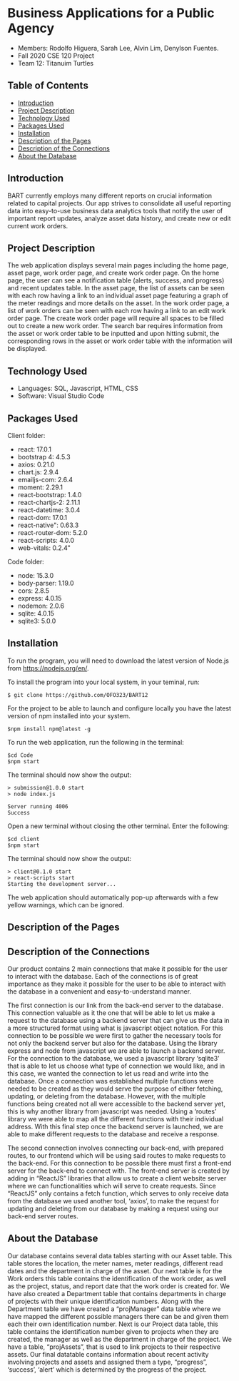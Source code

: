# Business Applications for a Public Agency

* Members: Rodolfo Higuera, Sarah Lee, Alvin Lim, Denylson Fuentes.
* Fall 2020 CSE 120 Project
* Team 12: Titanuim Turtles


## Table of Contents

* [Introduction](#introduction)
* [Project Description](#project-description)
* [Technology Used](#technology-used)
* [Packages Used](#packages-used)
* [Installation](#installation)
* [Description of the Pages](#description-of-the-pages)
* [Description of the Connections](#description-of-the-connections)
* [About the Database](#about-the-database)


## Introduction

BART currently employs many different reports on crucial information related to capital projects. Our app strives to consolidate all useful reporting data into easy-to-use business data analytics tools that notify the user of important report updates, analyze asset data history, and create new or edit current work orders.

## Project Description

The web application displays several main pages including the home page, asset page, work order page, and create work order page. On the home page, the user can see a notification table (alerts, success, and progress) and recent updates table. In the asset page, the list of assets can be seen with each row having a link to an individual asset page featuring a graph of the meter readings and more details on the asset. In the work order page, a list of work orders can be seen with each row having a link to an edit work order page. The create work order page will require all spaces to be filled out to create a new work order. The search bar requires information from the asset or work order table to be inputted and upon hitting submit, the corresponding rows in the asset or work order table with the information will be displayed. 

## Technology Used

* Languages: SQL, Javascript, HTML, CSS
* Software: Visual Studio Code

## Packages Used

Client folder:
* react: 17.0.1
* bootstrap 4: 4.5.3
* axios: 0.21.0
* chart.js: 2.9.4
* emailjs-com: 2.6.4
* moment: 2.29.1
* react-bootstrap: 1.4.0
* react-chartjs-2: 2.11.1
* react-datetime: 3.0.4
* react-dom: 17.0.1
* react-native": 0.63.3
* react-router-dom: 5.2.0
* react-scripts: 4.0.0
* web-vitals: 0.2.4"

Code folder:
* node: 15.3.0
* body-parser: 1.19.0
* cors: 2.8.5
* express: 4.0.15
* nodemon: 2.0.6
* sqlite: 4.0.15
* sqlite3: 5.0.0


## Installation

To run the program, you will need to download the latest version of Node.js from https://nodejs.org/en/.

To install the program into your local system, in your teminal, run: 
```
$ git clone https://github.com/OFO323/BART12
```

For the project to be able to launch and configure locally you have the latest version of npm installed into your system.
```
$npm install npm@latest -g
```

To run the web application, run the following in the terminal:
```
$cd Code
$npm start
```
The terminal should now show the output:
```
> submission@1.0.0 start
> node index.js

Server running 4006
Success
```
Open a new terminal without closing the other terminal. Enter the following:

```
$cd client
$npm start
```
The terminal should now show the output:
```
> client@0.1.0 start 
> react-scripts start
Starting the development server...
```
The web application should automatically pop-up afterwards with a few yellow warnings, which can be ignored.

## Description of the Pages

## Description of the Connections

Our product contains 2 main connections that make it possible for the user to interact with the database. Each of the connections is of great importance as they make it possible for the user to be able to interact with the database in a convenient and easy-to-understand manner. 

The first connection is our link from the back-end server to the database. This connection valuable as it the one that will be able to let us make a request to the database using a backend server that can give us the data in a more structured format using what is javascript object notation. For this connection to be possible we were first to gather the necessary tools for not only the backend server but also for the database. Using the library express and node from javascript we are able to launch a backend server. For the connection to the database, we used a javascript library ‘sqlite3’  that is able to let us choose what type of connection we would like, and in this case, we wanted the connection to let us read and write into the database. Once a connection was established multiple functions were needed to be created as they would serve the purpose of either fetching, updating, or deleting from the database. However, with the multiple functions being created not all were accessible to the backend server yet, this is why another library from javascript was needed. Using a ‘routes’ library we were able to map all the different functions with their individual address. With this final step once the backend server is launched, we are able to make different requests to the database and receive a response. 

The second connection involves connecting our back-end, with prepared routes, to our frontend which will be using said routes to make requests to the back-end. For this connection to be possible there must first a front-end server for the back-end to connect with. The front-end server is created by adding in “ReactJS” libraries that allow us to create a client website server where we can functionalities which will serve to create requests. Since “ReactJS” only contains a fetch function, which serves to only receive data from the database we used another tool, ‘axios’, to make the request for updating and deleting from our database by making a request using our back-end server routes. 


## About the Database

Our database contains several data tables starting with our Asset table. This table stores the location, the meter names, meter readings, different read dates and the department in charge of the asset. Our next table is for the Work orders this table contains the identification of the work order, as well as the project, status, and report date that the work order is created for. We have also created a Department table that contains departments in charge of projects with their unique identification numbers. Along with the Department table we have created a “projManager” data table where we have mapped the different possible managers there can be and given them each their own identification number. Next is our Project data table, this table contains the identification number given to projects when they are created, the manager as well as the department in charge of the project. We have a table, “projAssets”, that is used to link projects to their respective assets. Our final datatable contains information about recent activity involving projects and assets and assigned them a type, “progress”, ‘success’,  ‘alert’  which is determined by the progress of the project. 

